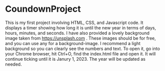 # CoundownProject

This is my first project involving HTML, CSS, and Javascript code. It displays a timer showing how long it is until the new year in terms of days, hours, minutes, and 
seconds. I have also provided a lovely background image taken from https://unsplash.com . These images should be for free, and you can use any for a background-image.
I recommend a light background so you can clearly see the numbers and text. To open it, go into your Chrome browser, hit Ctrl+O, find the index.html file and open it.
It will continue ticking until it is Janury 1, 2023. The year will be updated as needed.

